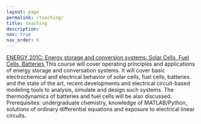 ```yaml
---
layout: page
permalink: /teaching/
title: teaching
description: 
nav: true
nav_order: 6
---
```


<a href="https://explorecourses.stanford.edu/search?view=catalog&filter-coursestatus-Active=on&page=0&catalog=&academicYear=&q=ENERGY201c&collapse="> ENERGY 201C: Energy storage and conversion systems: Solar Cells, Fuel Cells, Batteries </a>
This course will cover operating principles and applications of energy storage and conversation systems. It will cover basic electrochemical and electrical behavior of solar cells, fuel cells, batteries and the state of the art, recent developments and electrical circuit-based modeling tools to analysis, simulate and design such systems. The thermodynamics of batteries and fuel cells will be also discussed. Prerequisites: undergraduate chemistry, knowledge of MATLAB/Python, solutions of ordinary differential equations and exposure to electrical linear circuits.
